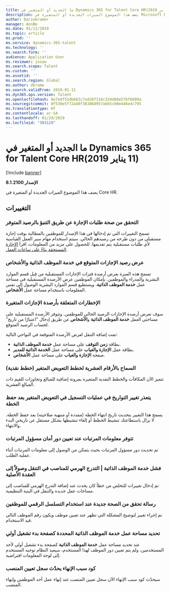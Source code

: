 ```yaml
---
title: ما الجديد أو المتغير في Dynamics 365 for Talent Core HR‏ (11 يناير 2019)
description: يصف هذا الموضوع الميزات الجديدة أو المتغيرة في Microsoft Dynamics 365 for Talent Core HR.
author: Darinkramer
manager: AnnBe
ms.date: 01/11/2019
ms.topic: article
ms.prod: ''
ms.service: dynamics-365-talent
ms.technology: ''
ms.search.form: ''
audience: Application User
ms.reviewer: josaw
ms.search.scope: Talent
ms.custom: ''
ms.assetid: ''
ms.search.region: Global
ms.author: dkrame
ms.search.validFrom: 2019-01-11
ms.dyn365.ops.version: Talent
ms.openlocfilehash: 6e7edf52db663c7ad28f316c324d68e57bf6699a
ms.sourcegitcommit: 0f530e5f72a40f383868957a6b5cb0e446e4c795
ms.translationtype: HT
ms.contentlocale: ar-SA
ms.lasthandoff: 01/29/2019
ms.locfileid: "303129"
---
```

# <a name="whats-new-or-changed-in-dynamics-365-for-talent-core-hr-january-11-2019"></a>ما الجديد أو المتغير في Dynamics 365 for Talent Core HR‏ (11 يناير 2019)

[!include [banner](includes/banner.md)]

**الإصدار 8.1.2100**

يصف هذا الموضوع الميزات الجديدة أو المتغيرة في Core HR.

## <a name="changes"></a>التغييرات

### <a name="validate-leave-requests-by-forecasting-available-balance"></a>التحقق من صحة طلبات الإجازة عن طريق التنبؤ بالرصيد المتوفر
تسمح التغييرات التي تم إدخالها في هذا الإصدار للموظفين بالمطالبة بوقت إجازة مستقبلي من دون طرحه من رصيدهم الحالي. سيتم استخدام مهام سير العمل القياسية لأي طلبات مستقبلية يتم تقديمها. للحصول على مزيد من المعلومات، اقرأ [الإجازة المستحقة بناءً على ساعات العمل](leave-accrue-hours-worked.md).

### <a name="view-forecasted-leave-balance-in-ess-and-people"></a>عرض رصيد الإجازات المتوقع في خدمة الموظف الذاتية والأشخاص
تسمح هذه الميزة بعرض أرصدة فترات الإجازات المستقبلية من قِبل قسم الموارد البشرية والمدراء والموظفين. بإمكان الموظفين عرض الأرصدة المستقبلية في مساحة عمل **خدمة الموظف الذاتية‬**، ويستطيع قسم الموارد البشرية الوصول إلى نفس المعلومات باستخدام مساحة عمل **الأشخاص**.

### <a name="notifications-for-changing-leave-balances"></a>الإخطارات المتعلقة بأرصدة الإجازات المتغيرة
سوف تعرض أرصدة الإجازات الرصيد الحالي للموظفين. وتتوفر الأرصدة المستقبلية على مساحتي العمل **خدمة الموظف الذاتية‬** و**الأشخاص** عن طريق إدخال "اعتبارًا من تاريخ" لحساب الرصيد المتوقع.

تمت إضافة التنقل لعرض الأرصدة المتوقعة في النواحي التالية:
  - بطاقة **زمن التوقف** على مساحة عمل **خدمة الموظف الذاتية‬**.
  - بطاقة عمل **الإجازة والغياب** على مساحة عمل **الخدمة الذاتية للمدير‬**.
  - صفحة **الإجازة والغياب** على مساحة عمل **الأشخاص**.

### <a name="allow-decimals-for-variable-compensation-plans-cash-plans"></a>السماح بالأرقام العشرية لخطط التعويض المتغير (خطط نقدية)
تتميز الآن المكافآت والخطط النقدية المتغيرة بمرونة إضافية للمبالغ وتجاوزات للقيم ذات المبالغ العشرية.

### <a name="unable-to-change-the-dates-on-variable-comp-enrollments-after-the-plan-is-saved"></a>يتعذر تغيير التواريخ في عمليات التسجيل في التعويض المتغير بعد حفظ الخطة
يسمح هذا التغيير بتحديث تاريخ انتهاء الخطة (ممددة أو منتهية صلاحيته) بعد حفظ الخطة. لا يزال باستطاعتك تنشيط الخطط أو إلغاء تنشيطها بشكل مستقل عن تاريخي البدء والانتهاء.

### <a name="payroll-information-available-when-assigned-the-payroll-admin-security-role"></a>تتوفر معلومات المرتبات عند تعيين دور أمان مسؤول المرتبات
تم تحديث دور مسؤول المرتبات بحيث يتمكن من الوصول إلى معلومات المرتبات أثناء عملية الطلب.

### <a name="employee-self-service--position-hierarchy-drill-down-from-tile-fails-to-get-parent-node"></a>فشل خدمة الموظف الذاتية | التدرج الهرمي للمناصب في التنقل وصولاً إلى العقدة الأصلية
تم إدخال تغييرات للتخلص من خطأ كان يحدث عند إضافة التدرج الهرمي للمناصب إلى مساحات عمل جديدة والتنقل في البنية التنظيمية.

### <a name="new-validation-message-when-personnel-number-sequence-is-in-use"></a>رسالة تحقق من الصحة جديدة عند استخدام التسلسل الرقمي للموظفين
تم إجراء تغيير لتوضيح المشكلة التي تظهر عند تعيين موظف ويكون رقم الموظف التالي قيد الاستخدام.

### <a name="employee-self-service-workspace-selected-as-the-initial-startup-page"></a>تحديد مساحة عمل خدمة الموظف الذاتية‬ المحددة كصفحة بدء تشغيل أولي
عند تحديد مساحة عمل **خدمة الموظف الذاتية‬** كصفحة بدء تشغيل أولي لأحد المستخدمين، ولم يتم تعيين دور الموظف لهذا المستخدم، سيعيد النظام توجيه المستخدم إلى لوحة المعلومات افتراضية.

### <a name="termination-reason-code-updates-position-assignment-record"></a>كود سبب الإنهاء‬ يحدّث سجل تعيين المنصب‬
سيحدّث كود سبب الإنهاء‬ الآن سجل تعيين المنصب‬ عند إنهاء عمل أحد الموظفين وإنهاء المنصب. 

